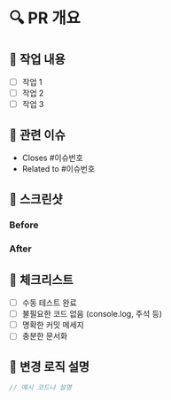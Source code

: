 # 🔍 PR 개요

<!-- PR에 대한 간단한 설명을 작성해주세요 -->

## 📝 작업 내용

<!-- 구현한 기능에 대해 자세히 작성해주세요 -->

-   [ ] 작업 1
-   [ ] 작업 2
-   [ ] 작업 3

## 🔗 관련 이슈

<!-- 관련된 이슈를 연결해주세요 -->

-   Closes #이슈번호
-   Related to #이슈번호

## 📸 스크린샷

<!-- UI 변경사항이 있다면 스크린샷을 첨부해주세요 -->

### Before

<!-- 변경 전 스크린샷 -->

### After

<!-- 변경 후 스크린샷 -->

## 🧪 체크리스트

<!-- 테스트 항목을 체크해주세요 -->

-   [ ] 수동 테스트 완료
-   [ ] 불필요한 코드 없음 (console.log, 주석 등)
-   [ ] 명확한 커밋 메세지
-   [ ] 충분한 문서화

## 🔄 변경 로직 설명

<!-- 주요 로직 변경사항을 설명해주세요 -->

```js
// 예시 코드나 설명
```
